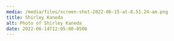 ```yaml
---
media: /media/files/screen-shot-2022-06-15-at-8.51.24-am.png
title: Shirley Kaneda
alt: Photo of Shirley Kaneda
date: 2022-06-14T12:05:00-0500
---
```

